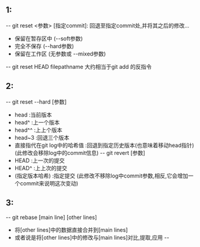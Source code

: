 ## 1:
-- git reset <参数> \[指定commit\]:
回退至指定commit处,并将其之后的修改...
* 保留在暂存区中 (--soft参数)
* 完全不保存  (--hard参数)
* 保留在工作区 (无参数或 --mixed参数)

-- git reset HEAD filepathname
大约相当于git add 的反指令
## 2:
-- git reset --hard \[参数\]
* head :当前版本
* head^ :上一个版本
* head^^ :上上个版本
* head~3 :回退三个版本
* 直接指代在git log中的哈希值 :回退到指定历史版本(也意味着移动head指针)
(此修改会移除log中的commit信息)
-- git revert \[参数\]
* HEAD :上一次的提交
* HEAD^ :上上次的提交
* (指定版本哈希) :指定提交
(此修改不移除log中commit参数,相反,它会增加一个commit来说明这次变动)

## 3:
-- git rebase \[main line\] \[other lines\]
* 将\[other lines\]中的数据直接合并到\[main lines\]
* 或者说是将\[other lines\]中的修改与\[main lines\]对比,提取,应用
-- 
